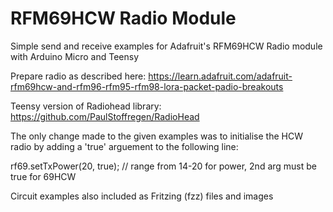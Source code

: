 # RFM69HCW Radio Module

Simple send and receive examples for Adafruit's RFM69HCW Radio module with Arduino Micro and Teensy 

Prepare radio as described here: https://learn.adafruit.com/adafruit-rfm69hcw-and-rfm96-rfm95-rfm98-lora-packet-padio-breakouts

Teensy version of Radiohead library: https://github.com/PaulStoffregen/RadioHead

The only change made to the given examples was to initialise the HCW radio by adding a 'true' arguement to the following line:

rf69.setTxPower(20, true);  // range from 14-20 for power, 2nd arg must be true for 69HCW

Circuit examples also included as Fritzing (fzz) files and images


